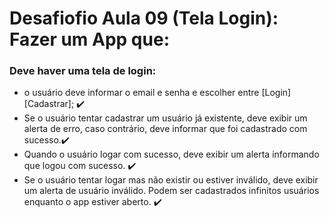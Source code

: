 # Desafiofio Aula 09 (Tela Login): Fazer um App que:
### Deve haver uma tela de login:
 - o usuário deve informar o email e senha e escolher entre [Login] [Cadastrar]; :heavy_check_mark:
 - Se o usuário tentar cadastrar um usuário já existente, deve exibir um alerta de erro, caso contrário, deve informar que foi cadastrado com sucesso.:heavy_check_mark:
 - Quando o usuário logar com sucesso, deve exibir um alerta informando que logou com sucesso. :heavy_check_mark:
 - Se o usuário tentar logar mas não existir ou estiver inválido, deve exibir um alerta de usuário inválido. 
 Podem ser cadastrados infinitos usuários enquanto o app estiver aberto. :heavy_check_mark:
